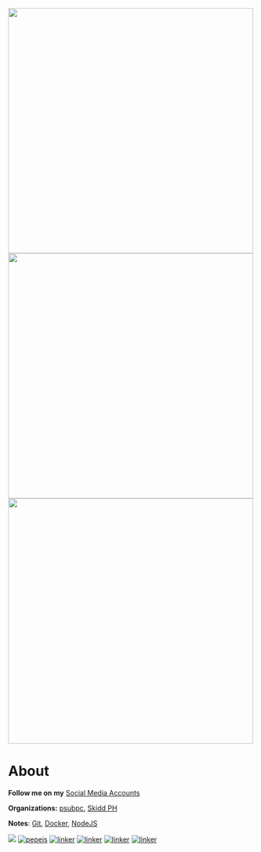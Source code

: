 <img width="500px" src="https://github-readme-stats.vercel.app/api?username=eru123&show_icons=true&theme=tokyonight">
<img width="500px" src="https://github-readme-stats.vercel.app/api/top-langs/?username=eru123&layout=compact">
<img width="500px" src="https://github-profile-trophy.vercel.app/?username=eru123">

# About

**Follow me on my** [Social Media Accounts](https://linky.ph/lighty262)

**Organizations:** [psubpc](https://github.com/psubpc), [Skidd PH](https://github.com/skiddph)

**Notes**: [Git](https://eru123.github.io/eru123/git), [Docker](https://eru123.github.io/eru123/docker), [NodeJS](https://eru123.github.io/eru123/node)

![](https://komarev.com/ghpvc/?username=eru123&label=Profile%20views&color=0e75b6&style=flat)
[![pepejs](https://img.shields.io/badge/npm%20-Pepe%20JS-red.svg?logo=npm&style=flat)](https://github.com/eru123/pepejs)
[![linker](https://img.shields.io/badge/composer%20-Linker%20Framework-blue.svg?logo=composer&style=flat)](https://github.com/eru123/linker)
[![linker](https://img.shields.io/badge/composer%20-NoEngine-blue.svg?logo=composer&style=flat)](https://github.com/eru123/NoEngine)
[![linker](https://img.shields.io/badge/vue%20-Manga%20Reader-teal.svg?logo=yarn&style=flat)](https://github.com/eru123/pepe-mangareader)
[![linker](https://img.shields.io/badge/vue%20-BPNHS-teal.svg?logo=yarn&style=flat)](https://github.com/eru123/bpnhs-client)
